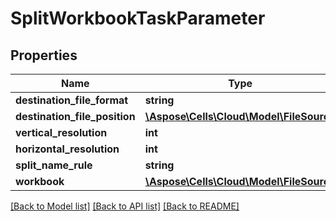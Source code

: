 # SplitWorkbookTaskParameter

## Properties
Name | Type | Description | Notes
------------ | ------------- | ------------- | -------------
**destination_file_format** | **string** |  | [optional] 
**destination_file_position** | [**\Aspose\Cells\Cloud\Model\FileSource**](FileSource.md) |  | [optional] 
**vertical_resolution** | **int** |  | [optional] 
**horizontal_resolution** | **int** |  | [optional] 
**split_name_rule** | **string** |  | [optional] 
**workbook** | [**\Aspose\Cells\Cloud\Model\FileSource**](FileSource.md) |  | [optional] 

[[Back to Model list]](../README.md#documentation-for-models) [[Back to API list]](../README.md#documentation-for-api-endpoints) [[Back to README]](../README.md)


